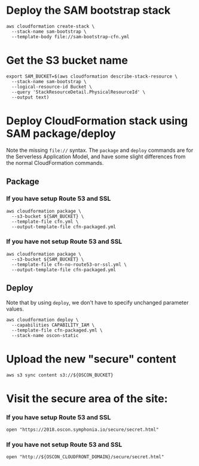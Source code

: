 # Deploy the SAM bootstrap stack

```
aws cloudformation create-stack \
  --stack-name sam-bootstrap \
  --template-body file://sam-bootstrap-cfn.yml
```

# Get the S3 bucket name

```
export SAM_BUCKET=$(aws cloudformation describe-stack-resource \
  --stack-name sam-bootstrap \
  --logical-resource-id Bucket \
  --query 'StackResourceDetail.PhysicalResourceId' \
  --output text)
```

# Deploy CloudFormation stack using SAM package/deploy

Note the missing `file://` syntax. The `package` and `deploy` commands are for the Serverless Application Model, and have some slight differences from the normal CloudFormation commands.

## Package

### If you have setup Route 53 and SSL

```
aws cloudformation package \
  --s3-bucket ${SAM_BUCKET} \
  --template-file cfn.yml \
  --output-template-file cfn-packaged.yml
```

### If you have not setup Route 53 and SSL

```
aws cloudformation package \
  --s3-bucket ${SAM_BUCKET} \
  --template-file cfn-no-route53-or-ssl.yml \
  --output-template-file cfn-packaged.yml
```

## Deploy

Note that by using `deploy`, we don't have to specify unchanged parameter values.

```
aws cloudformation deploy \
  --capabilities CAPABILITY_IAM \
  --template-file cfn-packaged.yml \
  --stack-name oscon-static
```

# Upload the new "secure" content

```
aws s3 sync content s3://${OSCON_BUCKET}
```

# Visit the secure area of the site:

### If you have setup Route 53 and SSL

```
open "https://2018.oscon.symphonia.io/secure/secret.html"
```

### If you have not setup Route 53 and SSL

```
open "http://${OSCON_CLOUDFRONT_DOMAIN}/secure/secret.html"
```
